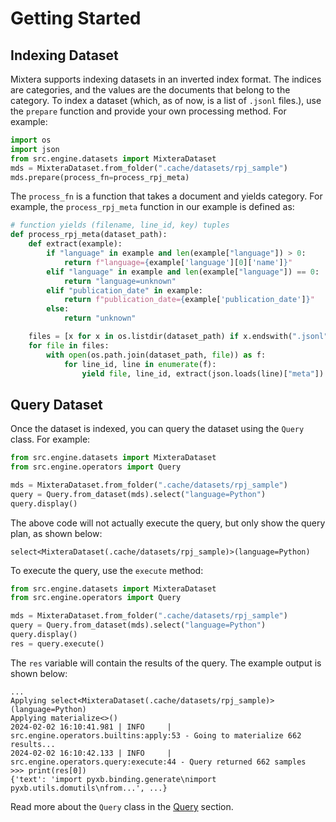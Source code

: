 # Getting Started

## Indexing Dataset

Mixtera supports indexing datasets in an inverted index format. The indices are categories, and the values are the documents that belong to the category. To index a dataset (which, as of now, is a list of `.jsonl` files.), use the `prepare` function and provide your own processing method. For example:

```python
import os
import json
from src.engine.datasets import MixteraDataset
mds = MixteraDataset.from_folder(".cache/datasets/rpj_sample")
mds.prepare(process_fn=process_rpj_meta)
```

The `process_fn` is a function that takes a document and yields category. For example, the `process_rpj_meta` function in our example is defined as:

```python
# function yields (filename, line_id, key) tuples
def process_rpj_meta(dataset_path):
    def extract(example):
        if "language" in example and len(example["language"]) > 0:
            return f"language={example['language'][0]['name']}"
        elif "language" in example and len(example["language"]) == 0:
            return "language=unknown"
        elif "publication_date" in example:
            return f"publication_date={example['publication_date']}"
        else:
            return "unknown"

    files = [x for x in os.listdir(dataset_path) if x.endswith(".jsonl")]
    for file in files:
        with open(os.path.join(dataset_path, file)) as f:
            for line_id, line in enumerate(f):
                yield file, line_id, extract(json.loads(line)["meta"])
```

## Query Dataset

Once the dataset is indexed, you can query the dataset using the `Query` class. For example:

```python
from src.engine.datasets import MixteraDataset
from src.engine.operators import Query

mds = MixteraDataset.from_folder(".cache/datasets/rpj_sample")
query = Query.from_dataset(mds).select("language=Python")
query.display()
```

The above code will not actually execute the query, but only show the query plan, as shown below:

```
select<MixteraDataset(.cache/datasets/rpj_sample)>(language=Python)
```

To execute the query, use the `execute` method:

```python
from src.engine.datasets import MixteraDataset
from src.engine.operators import Query

mds = MixteraDataset.from_folder(".cache/datasets/rpj_sample")
query = Query.from_dataset(mds).select("language=Python")
query.display()
res = query.execute()
```

The `res` variable will contain the results of the query. The example output is shown below:

```
...
Applying select<MixteraDataset(.cache/datasets/rpj_sample)>(language=Python)
Applying materialize<>()
2024-02-02 16:10:41.981 | INFO     | src.engine.operators.builtins:apply:53 - Going to materialize 662 results...
2024-02-02 16:10:42.133 | INFO     | src.engine.operators.query:execute:44 - Query returned 662 samples
>>> print(res[0])
{'text': 'import pyxb.binding.generate\nimport pyxb.utils.domutils\nfrom...', ...}
```

Read more about the `Query` class in the [Query](query.md) section.


